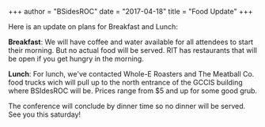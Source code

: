 +++
author = "BSidesROC"
date = "2017-04-18"
title = "Food Update"
+++

Here is an update on plans for Breakfast and Lunch:

**Breakfast**: We will have coffee and water available for all attendees to start their morning.
But no actual food will be served. RIT has restaurants that will be open if you get hungry in the
morning. 

**Lunch**: For lunch, we've contacted Whole-E Roasters and The Meatball Co. food trucks wich will pull up to the north entrance of the GCCIS building where BSIdesROC will be. Prices range from $5 and up for some good grub. 

The conference will conclude by dinner time so no dinner will be served. See you this saturday!


